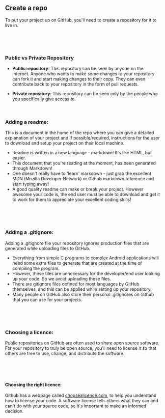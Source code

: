 ## Create a repo

To put your project up on GitHub, you'll need to create a repository for it to live in.

<br><br><br>

### Public vs Private Repository

- **Public repository:** This repository can be seen by anyone on the internet. Anyone who wants to make some changes to your repository can fork it and start making changes to their copy. They can even contribute back to your repository in the form of pull requests.

- **Private repository:** This repository can be seen only by the people who you specifically give access to.
  <br><br> <br>

### Adding a readme:

This is a document in the home of the repo where you can give a detailed explanation of your project
and if possible/required, instructions for the user to download and setup your project on their local machine.

- Readme is written in a new language - markdown! It's like HTML, but easier.
- This document that you're reading at the moment, has been generated through Markdown!
- One doesn't really have to 'learn' markdown - just grab the excellent MDN (Mozilla Developer Network) or Github markdown reference and start typing away!
- A good quality readme can make or break your project. However awesome your code is, the end user must be able to download and get it to work for them to appreciate your excellent coding skills!

<br> <br> <br>

### Adding a .gitignore:

Adding a .gitignore file your repository ignores production files that are generated while uploading files to GitHub.

- Everything from simple C programs to complex Android applications will need some extra files to generate that are created at the time of compiling the program.
- However, these files are unnecessary for the developer/end user looking up your code. So we avoid uploading these files.
- There are gitignore files defined for most languages by GitHub themselves, and this can be applied while setting up your repository.
- Many people on GitHub also store their personal .gitignores on Github that you can use for your projects.

<br> <br> <br>

### Choosing a licence:

Public repositories on GitHub are often used to share open source software. For your repository to truly be open source, you'll need to license it so that others are free to use, change, and distribute the software.

<br><br><br>

#### Choosing the right licence:

Github has a webpage called [choosealicence.com][1], to help you understand how to license your code. A software license tells others what they can and can't do with your source code, so it's important to make an informed decision.

[1]: https://choosealicense.com
